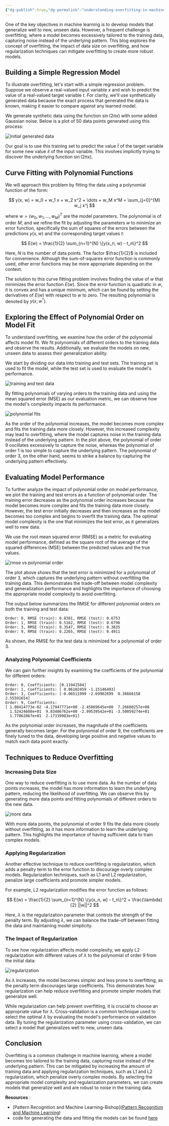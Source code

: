 ```yaml
---
{"dg-publish":true,"dg-permalink":"understanding-overfitting-in-machine-learning","permalink":"/understanding-overfitting-in-machine-learning/","tags":["machine-learning","overfitting","regularization"]}
---
```



One of the key objectives in machine learning is to develop models that generalize well to new, unseen data. However, a frequent challenge is overfitting, where a model becomes excessively tailored to the training data, capturing noise instead of the underlying pattern. This blog explores the concept of overfitting, the impact of data size on overfitting, and how regularization techniques can mitigate overfitting to create more robust models.

## Building a Simple Regression Model

To illustrate overfitting, let's start with a simple regression problem. Suppose we observe a real-valued input variable $x$ and wish to predict the value of a real-valued target variable $t$. For clarity, we'll use synthetically generated data because the exact process that generated the data is known, making it easier to compare against any learned model.

We generate synthetic data using the function $\sin(2\pi x)$ with some added Gaussian noise. Below is a plot of 50 data points generated using this process:

![initial generated data](/img/user/Home/images/initial_generated_data.png)

Our goal is to use this training set to predict the value $\hat{t}$ of the target variable for some new value $\hat{x}$ of the input variable. This involves implicitly trying to discover the underlying function $\sin(2\pi x)$.

## Curve Fitting with Polynomial Functions

We will approach this problem by fitting the data using a polynomial function of the form:

$$
y(x, w) = w_0 + w_1 x + w_2 x^2 + \dots + w_M x^M = \sum_{j=0}^{M} w_j x^j
$$

where $w = (w_0, w_1, \dots, w_M)^T$ are the model parameters. The polynomial is of order $M$, and we refine the fit by adjusting the parameters $w$ to minimize an error function, specifically the sum of squares of the errors between the predictions $y(x, w)$ and the corresponding target values $t$:

$$
E(w) = \frac{1}{2} \sum_{n=1}^{N} \{y(x_n, w) - t_n\}^2
$$

Here, $N$ is the number of data points. The factor $\frac{1}{2}$ is included for convenience. Although the sum-of-squares error function is commonly used, other error functions may be more appropriate depending on the context.

The solution to this curve fitting problem involves finding the value of $w$ that minimizes the error function $E(w)$. Since the error function is quadratic in $w$, it is convex and has a unique minimum, which can be found by setting the derivatives of $E(w)$ with respect to $w$ to zero. The resulting polynomial is denoted by $y(x, w^*)$.

## Exploring the Effect of Polynomial Order on Model Fit

To understand overfitting, we examine how the order of the polynomial affects model fit. We fit polynomials of different orders to the training data and observe the results. Additionally, we evaluate the models on new, unseen data to assess their generalization ability.

We start by dividing our data into training and test sets. The training set is used to fit the model, while the test set is used to evaluate the model's performance.

![training and test data](/img/user/Home/images/train_test_data.png)

By fitting polynomials of varying orders to the training data and using the mean squared error (MSE) as our evaluation metric, we can observe how the model's complexity impacts its performance.

![polynomial fits](/img/user/Home/images/polynomial_fits.png)

As the order of the polynomial increases, the model becomes more complex and fits the training data more closely. However, this increased complexity may lead to overfitting, where the model captures noise in the training data instead of the underlying pattern. In the plot above, the polynomial of order 9 oscillates excessively to capture the noise, whereas the polynomial of order 1 is too simple to capture the underlying pattern. The polynomial of order 3, on the other hand, seems to strike a balance by capturing the underlying pattern effectively.

## Evaluating Model Performance

To further analyze the impact of polynomial order on model performance, we plot the training and test errors as a function of polynomial order. The training error decreases as the polynomial order increases because the model becomes more complex and fits the training data more closely. However, the test error initially decreases and then increases as the model becomes too complex and begins to overfit the training data. The optimal model complexity is the one that minimizes the test error, as it generalizes well to new data.

We use the root mean squared error (RMSE) as a metric for evaluating model performance, defined as the square root of the average of the squared differences (MSE) between the predicted values and the true values.

![rmse vs polynomial order](/img/user/Home/images/rmse_vs_order.png)

The plot above shows that the test error is minimized for a polynomial of order 3, which captures the underlying pattern without overfitting the training data. This demonstrates the trade-off between model complexity and generalization performance and highlights the importance of choosing the appropriate model complexity to avoid overfitting.

The output below summarizes the RMSE for different polynomial orders on both the training and test data:

``` plaintext
Order: 0, RMSE (train): 0.8381, RMSE (test): 0.6753
Order: 1, RMSE (train): 0.5162, RMSE (test): 0.6796
Order: 3, RMSE (train): 0.3547, RMSE (test): 0.3835
Order: 9, RMSE (train): 0.2265, RMSE (test): 0.4911
```

As shown, the RMSE for the test data is minimized for a polynomial of order 3.

### Analyzing Polynomial Coefficients

We can gain further insights by examining the coefficients of the polynomial for different orders:

``` plaintext
Order: 0, Coefficients: [0.11941504]
Order: 1, Coefficients: [ 0.06102459 -1.15146493]
Order: 3, Coefficients: [-0.06511999 -2.69902699  0.36666158  2.55591654]
Order: 9, Coefficients: 
[ 1.08414773e-02 -4.17947771e+00 -2.45869645e+00  7.26680257e+00
  1.52424608e+01  9.83486762e+00 -2.99539542e+01 -3.50059274e+01
  1.77062867e+01  2.17339983e+01]
```

As the polynomial order increases, the magnitude of the coefficients generally becomes larger. For the polynomial of order 9, the coefficients are finely tuned to the data, developing large positive and negative values to match each data point exactly.

## Techniques to Reduce Overfitting

### Increasing Data Size

One way to reduce overfitting is to use more data. As the number of data points increases, the model has more information to learn the underlying pattern, reducing the likelihood of overfitting. We can observe this by generating more data points and fitting polynomials of different orders to the new data.

![more data](/img/user/Home/images/polynomial_fits_more_data.png)

With more data points, the polynomial of order 9 fits the data more closely without overfitting, as it has more information to learn the underlying pattern. This highlights the importance of having sufficient data to train complex models.

### Applying Regularization

Another effective technique to reduce overfitting is regularization, which adds a penalty term to the error function to discourage overly complex models. Regularization techniques, such as L1 and L2 regularization, penalize large coefficients and promote simpler models.

For example, L2 regularization modifies the error function as follows:

$$
E(w) = \frac{1}{2} \sum_{n=1}^{N} \{y(x_n, w) - t_n\}^2 + \frac{\lambda}{2} ||w||^2
$$

Here, $\lambda$ is the regularization parameter that controls the strength of the penalty term. By adjusting $\lambda$, we can balance the trade-off between fitting the data and maintaining model simplicity.

### The Impact of Regularization

To see how regularization affects model complexity, we apply L2 regularization with different values of $\lambda$ to the polynomial of order 9 from the initial data:

![regularization](/img/user/Home/images/ridge_regression.png)

As $\lambda$ increases, the model becomes simpler and less prone to overfitting, as the penalty term discourages large coefficients. This demonstrates how regularization can help reduce overfitting and promote simpler models that generalize well.

While regularization can help prevent overfitting, it is crucial to choose an appropriate value for $\lambda$. Cross-validation is a common technique used to select the optimal $\lambda$ by evaluating the model's performance on validation data. By tuning the regularization parameter using cross-validation, we can select a model that generalizes well to new, unseen data.

## Conclusion

Overfitting is a common challenge in machine learning, where a model becomes too tailored to the training data, capturing noise instead of the underlying pattern. This can be mitigated by increasing the amount of training data and applying regularization techniques, such as L1 and L2 regularization, which penalize overly complex models. By selecting the appropriate model complexity and regularization parameters, we can create models that generalize well and are robust to noise in the training data.

**Resources** :
- [Pattern Recognition and Machine Learning-Bishop]([Pattern Recognition and Machine Learning](https://www.microsoft.com/en-us/research/uploads/prod/2006/01/Bishop-Pattern-Recognition-and-Machine-Learning-2006.pdf))
- code for generating the data and fitting the models can be found [here](https://github.com/MrudhuhasM/code/blob/main/polynomial_fitting.ipynb)
